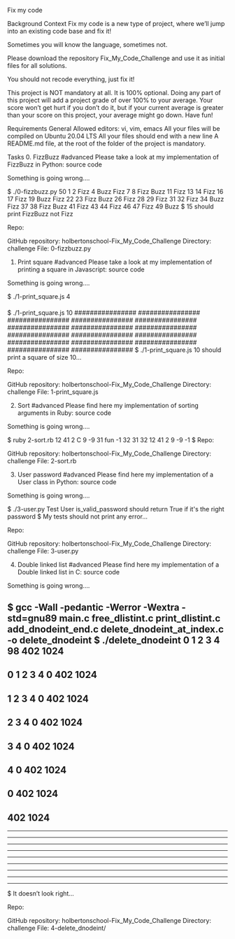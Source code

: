 Fix my code

Background Context
Fix my code is a new type of project, where we’ll jump into an existing code base and fix it!

Sometimes you will know the language, sometimes not.

Please download the repository Fix_My_Code_Challenge and use it as initial files for all solutions.

You should not recode everything, just fix it!

This project is NOT mandatory at all. It is 100% optional. Doing any part of this project will add a project grade of over 100% to your average. Your score won’t get hurt if you don’t do it, but if your current average is greater than your score on this project, your average might go down. Have fun!

Requirements
General
Allowed editors: vi, vim, emacs
All your files will be compiled on Ubuntu 20.04 LTS
All your files should end with a new line
A README.md file, at the root of the folder of the project is mandatory.

Tasks
0. FizzBuzz
#advanced
Please take a look at my implementation of FizzBuzz in Python: source code

Something is going wrong….

$ ./0-fizzbuzz.py 50
1 2 Fizz 4 Buzz Fizz 7 8 Fizz Buzz 11 Fizz 13 14 Fizz 16 17 Fizz 19 Buzz Fizz 22 23 Fizz Buzz 26 Fizz 28 29 Fizz 31 32 Fizz 34 Buzz Fizz 37 38 Fizz Buzz 41 Fizz 43 44 Fizz 46 47 Fizz 49 Buzz
$
15 should print FizzBuzz not Fizz

Repo:

GitHub repository: holbertonschool-Fix_My_Code_Challenge
Directory: challenge
File: 0-fizzbuzz.py

1. Print square
#advanced
Please take a look at my implementation of printing a square in Javascript: source code

Something is going wrong….

$ ./1-print_square.js 4
####
####
####
####
$ ./1-print_square.js 10
################
################
################
################
################
################
################
################
################
################
################
################
################
################
################
################
$
./1-print_square.js 10 should print a square of size 10…

Repo:

GitHub repository: holbertonschool-Fix_My_Code_Challenge
Directory: challenge
File: 1-print_square.js

2. Sort
#advanced
Please find here my implementation of sorting arguments in Ruby: source code

Something is going wrong….

$ ruby 2-sort.rb 12 41 2 C 9 -9 31 fun -1 32
31
32
12
41
2
9
-9
-1
$
Repo:

GitHub repository: holbertonschool-Fix_My_Code_Challenge
Directory: challenge
File: 2-sort.rb

3. User password
#advanced
Please find here my implementation of a User class in Python: source code

Something is going wrong….

$ ./3-user.py 
Test User
is_valid_password should return True if it's the right password
$
My tests should not print any error…

Repo:

GitHub repository: holbertonschool-Fix_My_Code_Challenge
Directory: challenge
File: 3-user.py

4. Double linked list
#advanced
Please find here my implementation of a Double linked list in C: source code

Something is going wrong….

$ gcc -Wall -pedantic -Werror -Wextra -std=gnu89 main.c free_dlistint.c print_dlistint.c add_dnodeint_end.c delete_dnodeint_at_index.c -o delete_dnodeint
$ ./delete_dnodeint 
0
1
2
3
4
98
402
1024
-----------------
0
1
2
3
4
0
402
1024
-----------------
1
2
3
4
0
402
1024
-----------------
2
3
4
0
402
1024
-----------------
3
4
0
402
1024
-----------------
4
0
402
1024
-----------------
0
402
1024
-----------------
402
1024
-----------------
-----------------
-----------------
-----------------
-----------------
-----------------
-----------------
-----------------
-----------------
-----------------
$
It doesn’t look right…

Repo:

GitHub repository: holbertonschool-Fix_My_Code_Challenge
Directory: challenge
File: 4-delete_dnodeint/
